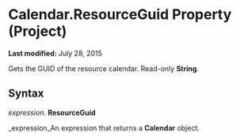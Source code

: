 
# Calendar.ResourceGuid Property (Project)

 **Last modified:** July 28, 2015

Gets the GUID of the resource calendar. Read-only  **String**.

## Syntax

 _expression_. **ResourceGuid**

 _expression_An expression that returns a  **Calendar** object.

